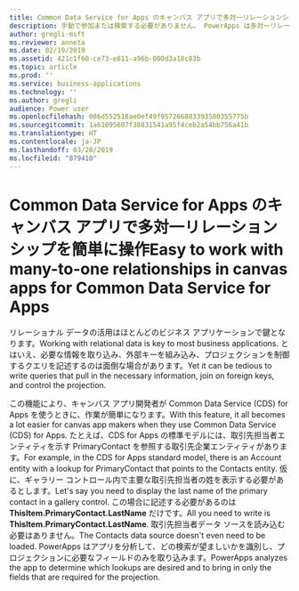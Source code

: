 ```yaml
---
title: Common Data Service for Apps のキャンバス アプリで多対一リレーションシップを簡単に操作
description: 手動で参加または検索する必要がありません。 PowerApps は多対一リレーションシップを自動で拡張するため、必要な情報はすぐそこにあります。
author: gregli-msft
ms.reviewer: anneta
ms.date: 02/19/2019
ms.assetid: 421c1f60-ce73-e811-a96b-000d3a18c83b
ms.topic: article
ms.prod: ''
ms.service: business-applications
ms.technology: ''
ms.author: gregli
audience: Power user
ms.openlocfilehash: 086d552518ae0ef49f957266883393580355775b
ms.sourcegitcommit: 1a61095607f38831541a95f4ceb2a54bb756a41b
ms.translationtype: HT
ms.contentlocale: ja-JP
ms.lasthandoff: 03/20/2019
ms.locfileid: "879410"
---
```

# <a name="easy-to-work-with-many-to-one-relationships-in-canvas-apps-for-common-data-service-for-apps"></a><span data-ttu-id="a58f2-104">Common Data Service for Apps のキャンバス アプリで多対一リレーションシップを簡単に操作</span><span class="sxs-lookup"><span data-stu-id="a58f2-104">Easy to work with many-to-one relationships in canvas apps for Common Data Service for Apps</span></span>




<span data-ttu-id="a58f2-105">リレーショナル データの活用はほとんどのビジネス アプリケーションで鍵となります。</span><span class="sxs-lookup"><span data-stu-id="a58f2-105">Working with relational data is key to most business applications.</span></span> <span data-ttu-id="a58f2-106">とはいえ、必要な情報を取り込み、外部キーを組み込み、プロジェクションを制御するクエリを記述するのは面倒な場合があります。</span><span class="sxs-lookup"><span data-stu-id="a58f2-106">Yet it can be tedious to write queries that pull in the necessary information, join on foreign keys, and control the projection.</span></span>

<span data-ttu-id="a58f2-107">この機能により、キャンバス アプリ開発者が Common Data Service (CDS) for Apps を使うときに、作業が簡単になります。</span><span class="sxs-lookup"><span data-stu-id="a58f2-107">With this feature, it all becomes a lot easier for canvas app makers when they use Common Data Service (CDS) for Apps.</span></span> <span data-ttu-id="a58f2-108">たとえば、CDS for Apps の標準モデルには、取引先担当者エンティティを示す PrimaryContact を参照する取引先企業エンティティがあります。</span><span class="sxs-lookup"><span data-stu-id="a58f2-108">For example, in the CDS for Apps standard model, there is an Account entity with a lookup for PrimaryContact that points to the Contacts entity.</span></span> <span data-ttu-id="a58f2-109">仮に、ギャラリー コントロール内で主要な取引先担当者の姓を表示する必要があるとします。</span><span class="sxs-lookup"><span data-stu-id="a58f2-109">Let's say you need to display the last name of the primary contact in a gallery control.</span></span> <span data-ttu-id="a58f2-110">この場合に記述する必要があるのは **ThisItem.PrimaryContact.LastName** だけです。</span><span class="sxs-lookup"><span data-stu-id="a58f2-110">All you need to write is **ThisItem.PrimaryContact.LastName**.</span></span> <span data-ttu-id="a58f2-111">取引先担当者データ ソースを読み込む必要はありません。</span><span class="sxs-lookup"><span data-stu-id="a58f2-111">The Contacts data source doesn't even need to be loaded.</span></span> <span data-ttu-id="a58f2-112">PowerApps はアプリを分析して、どの検索が望ましいかを識別し、プロジェクションに必要なフィールドのみを取り込みます。</span><span class="sxs-lookup"><span data-stu-id="a58f2-112">PowerApps analyzes the app to determine which lookups are desired and to bring in only the fields that are required for the projection.</span></span>